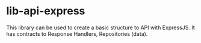 # lib-api-express
This library can be used to create a basic structure to API with ExpressJS. It has contracts to Response Handlers, Repositories (data).
